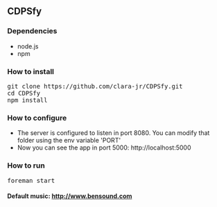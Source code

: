 ## CDPSfy

### Dependencies

- node.js
- npm

### How to install

<pre>
git clone https://github.com/clara-jr/CDPSfy.git
cd CDPSfy
npm install
</pre>

### How to configure

+ The server is configured to listen in port 8080. You can modify that folder using the env variable 'PORT'
+ Now you can see the app in port 5000: http://localhost:5000

### How to run

<pre>
foreman start
</pre>

#### Default music: http://www.bensound.com
